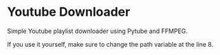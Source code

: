 # Youtube Downloader

Simple Youtube playlist downloader using Pytube and FFMPEG.

If you use it yourself, make sure to change the path variable at the line 8.

